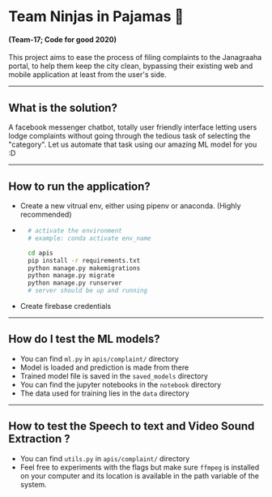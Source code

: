 # Team Ninjas in Pajamas 💫 
#### (Team-17; Code for good 2020)

This project aims to ease the process of filing complaints 
to the Janagraaha portal, to help them keep the city clean,
bypassing their existing web and mobile application at least 
from the user's side.

<hr>

## What is the solution?

A facebook messenger chatbot, totally user friendly interface letting users lodge complaints without going through the tedious task of selecting the "category". 
Let us automate that task using our amazing ML model for you :D


<hr>

## How to run the application?

- Create a new vitrual env, either using pipenv or anaconda. (Highly recommended)
- ```sh 
    # activate the environment
    # example: conda activate env_name

    cd apis
    pip install -r requirements.txt
    python manage.py makemigrations
    python manage.py migrate
    python manage.py runserver
    # server should be up and running
    ``` 
- Create firebase credentials 


<hr>

## How do I test the ML models?

- You can find `ml.py` in `apis/complaint/` directory
- Model is loaded and prediction is made from there
- Trained model file is saved in the `saved_models` directory
- You can find the jupyter notebooks in the `notebook` directory
- The data used for training lies in the `data` directory

<hr>

## How to test the Speech to text and Video Sound Extraction ?

- You can find `utils.py` in `apis/complaint/` directory
- Feel free to experiments with the flags but make sure `ffmpeg` is installed on your computer and its location is available in the path variable of the system.



    


